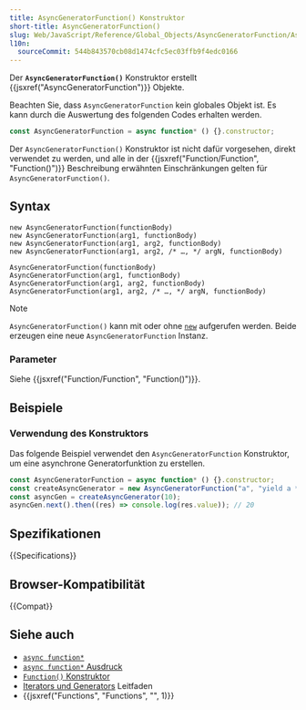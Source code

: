 ```yaml
---
title: AsyncGeneratorFunction() Konstruktor
short-title: AsyncGeneratorFunction()
slug: Web/JavaScript/Reference/Global_Objects/AsyncGeneratorFunction/AsyncGeneratorFunction
l10n:
  sourceCommit: 544b843570cb08d1474cfc5ec03ffb9f4edc0166
---
```


Der **`AsyncGeneratorFunction()`** Konstruktor erstellt {{jsxref("AsyncGeneratorFunction")}} Objekte.

Beachten Sie, dass `AsyncGeneratorFunction` kein globales Objekt ist. Es kann durch die Auswertung des folgenden Codes erhalten werden.

```js
const AsyncGeneratorFunction = async function* () {}.constructor;
```

Der `AsyncGeneratorFunction()` Konstruktor ist nicht dafür vorgesehen, direkt verwendet zu werden, und alle in der {{jsxref("Function/Function", "Function()")}} Beschreibung erwähnten Einschränkungen gelten für `AsyncGeneratorFunction()`.

## Syntax

```js-nolint
new AsyncGeneratorFunction(functionBody)
new AsyncGeneratorFunction(arg1, functionBody)
new AsyncGeneratorFunction(arg1, arg2, functionBody)
new AsyncGeneratorFunction(arg1, arg2, /* …, */ argN, functionBody)

AsyncGeneratorFunction(functionBody)
AsyncGeneratorFunction(arg1, functionBody)
AsyncGeneratorFunction(arg1, arg2, functionBody)
AsyncGeneratorFunction(arg1, arg2, /* …, */ argN, functionBody)
```

> [!NOTE]
> `AsyncGeneratorFunction()` kann mit oder ohne [`new`](/de/docs/Web/JavaScript/Reference/Operators/new) aufgerufen werden. Beide erzeugen eine neue `AsyncGeneratorFunction` Instanz.

### Parameter

Siehe {{jsxref("Function/Function", "Function()")}}.

## Beispiele

### Verwendung des Konstruktors

Das folgende Beispiel verwendet den `AsyncGeneratorFunction` Konstruktor, um eine asynchrone Generatorfunktion zu erstellen.

```js
const AsyncGeneratorFunction = async function* () {}.constructor;
const createAsyncGenerator = new AsyncGeneratorFunction("a", "yield a * 2");
const asyncGen = createAsyncGenerator(10);
asyncGen.next().then((res) => console.log(res.value)); // 20
```

## Spezifikationen

{{Specifications}}

## Browser-Kompatibilität

{{Compat}}

## Siehe auch

- [`async function*`](/de/docs/Web/JavaScript/Reference/Statements/async_function*)
- [`async function*` Ausdruck](/de/docs/Web/JavaScript/Reference/Operators/async_function*)
- [`Function()` Konstruktor](/de/docs/Web/JavaScript/Reference/Global_Objects/Function/Function)
- [Iterators und Generators](/de/docs/Web/JavaScript/Guide/Iterators_and_generators) Leitfaden
- {{jsxref("Functions", "Functions", "", 1)}}
